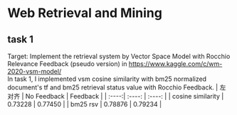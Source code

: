 # Web Retrieval and Mining  
## task 1
Target: Implement the retrieval system by Vector Space Model with Rocchio Relevance Feedback (pseudo version) in https://www.kaggle.com/c/wm-2020-vsm-model/  
In task 1, I implemented vsm cosine similarity with bm25 normalized document's tf and bm25 retrieval status value with Rocchio Feedback.
| 左对齐 | No Feedback | Feedback |
| :----:| :----: | :----: |
| cosine similarity | 0.73228 | 0.77450 |
| bm25 rsv | 0.78876 | 0.79234 |
